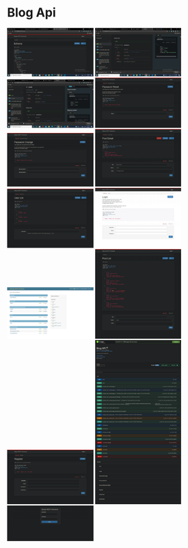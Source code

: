 # Blog Api


<img align="" src="assets/images/Schema.png" width="40%" height="40%" />
<img align="" src="assets/images/Redoc1.png" width="40%" height="40%" />
<img align="" src="assets/images/Redoc2.png" width="40%" height="40%" />
<img align="" src="assets/images/PasswordReset.png" width="40%" height="40%" />
<img align="" src="assets/images/PasswordChange.png" width="40%" height="40%" />
<img align="" src="assets/images/PostDetail.png" width="40%" height="40%" />
<img align="" src="assets/images/UserList.png" width="40%" height="40%" />
<img align="" src="assets/images/api-login.png" width="40%" height="40%" />

<img align="" src="assets/images/admin.png" width="40%" height="40%" />



<img align="" src="assets/images/PostList.png" width="40%" height="40%" />
<img align="" src="assets/images/Register.png" width="40%" height="40%" />
<img align="" src="assets/images/Swagger.png" width="40%" height="40%" />
<img align="" src="assets/images/DRFLoginPage.png" width="40%" height="40%" />


